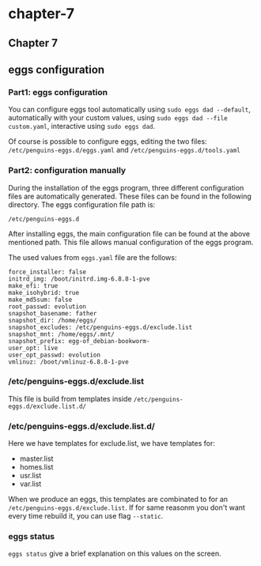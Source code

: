 # chapter-7

## Chapter 7

## eggs configuration

### Part1: eggs configuration

You can configure eggs tool automatically using `sudo eggs dad --default`, automatically with your custom values, using `sudo eggs dad --file custom.yaml`, interactive using `sudo eggs dad`.

Of course is possible to configure eggs, editing the two files: `/etc/penguins-eggs.d/eggs.yaml` and `/etc/penguins-eggs.d/tools.yaml`

### Part2: configuration manually

During the installation of the eggs program, three different configuration files are automatically generated. These files can be found in the following directory. The eggs configuration file path is:&#x20;

```
/etc/penguins-eggs.d
```

After installing eggs, the main configuration file can be found at the above mentioned path. This file allows manual configuration of the eggs program.

The used values from `eggs.yaml` file are the follows:

```
force_installer: false
initrd_img: /boot/initrd.img-6.8.8-1-pve
make_efi: true
make_isohybrid: true
make_md5sum: false
root_passwd: evolution
snapshot_basename: father
snapshot_dir: /home/eggs/
snapshot_excludes: /etc/penguins-eggs.d/exclude.list
snapshot_mnt: /home/eggs/.mnt/
snapshot_prefix: egg-of_debian-bookworm-
user_opt: live
user_opt_passwd: evolution
vmlinuz: /boot/vmlinuz-6.8.8-1-pve
```

### /etc/penguins-eggs.d/exclude.list

This file is build from templates inside `/etc/penguins-eggs.d/exclude.list.d/`

### /etc/penguins-eggs.d/exclude.list.d/

Here we have templates for exclude.list, we have templates for:

* master.list
* homes.list
* usr.list
* var.list

When we produce an eggs, this templates are combinated to for an `/etc/penguins-eggs.d/exclude.list`. If for same reasonm you don't want every time rebuild it, you can use flag `--static`.

### eggs status

`eggs status` give a brief explanation on this values on the screen.
